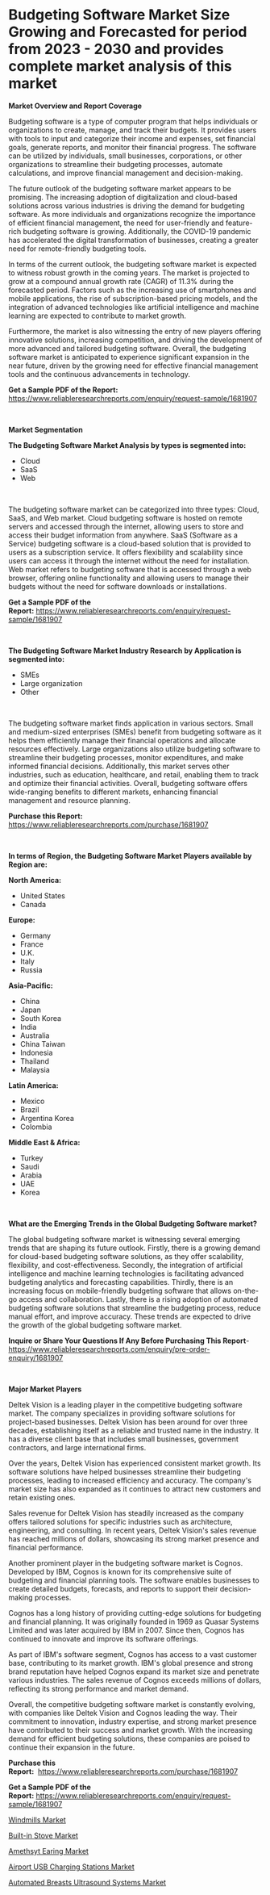 <p><h1>Budgeting Software Market Size Growing and Forecasted for period from 2023 - 2030 and provides complete market analysis of this market</h1></p><p><strong>Market Overview and Report Coverage</strong></p>
<p><p>Budgeting software is a type of computer program that helps individuals or organizations to create, manage, and track their budgets. It provides users with tools to input and categorize their income and expenses, set financial goals, generate reports, and monitor their financial progress. The software can be utilized by individuals, small businesses, corporations, or other organizations to streamline their budgeting processes, automate calculations, and improve financial management and decision-making.</p><p>The future outlook of the budgeting software market appears to be promising. The increasing adoption of digitalization and cloud-based solutions across various industries is driving the demand for budgeting software. As more individuals and organizations recognize the importance of efficient financial management, the need for user-friendly and feature-rich budgeting software is growing. Additionally, the COVID-19 pandemic has accelerated the digital transformation of businesses, creating a greater need for remote-friendly budgeting tools.</p><p>In terms of the current outlook, the budgeting software market is expected to witness robust growth in the coming years. The market is projected to grow at a compound annual growth rate (CAGR) of 11.3% during the forecasted period. Factors such as the increasing use of smartphones and mobile applications, the rise of subscription-based pricing models, and the integration of advanced technologies like artificial intelligence and machine learning are expected to contribute to market growth.</p><p>Furthermore, the market is also witnessing the entry of new players offering innovative solutions, increasing competition, and driving the development of more advanced and tailored budgeting software. Overall, the budgeting software market is anticipated to experience significant expansion in the near future, driven by the growing need for effective financial management tools and the continuous advancements in technology.</p></p>
<p><strong>Get a Sample PDF of the Report:</strong> <a href="https://www.reliableresearchreports.com/enquiry/request-sample/1681907">https://www.reliableresearchreports.com/enquiry/request-sample/1681907</a></p>
<p>&nbsp;</p>
<p><strong>Market Segmentation</strong></p>
<p><strong>The Budgeting Software Market Analysis by types is segmented into:</strong></p>
<p><ul><li>Cloud</li><li>SaaS</li><li>Web</li></ul></p>
<p>&nbsp;</p>
<p><p>The budgeting software market can be categorized into three types: Cloud, SaaS, and Web market. Cloud budgeting software is hosted on remote servers and accessed through the internet, allowing users to store and access their budget information from anywhere. SaaS (Software as a Service) budgeting software is a cloud-based solution that is provided to users as a subscription service. It offers flexibility and scalability since users can access it through the internet without the need for installation. Web market refers to budgeting software that is accessed through a web browser, offering online functionality and allowing users to manage their budgets without the need for software downloads or installations.</p></p>
<p><strong>Get a Sample PDF of the Report:</strong>&nbsp;<a href="https://www.reliableresearchreports.com/enquiry/request-sample/1681907">https://www.reliableresearchreports.com/enquiry/request-sample/1681907</a></p>
<p>&nbsp;</p>
<p><strong>The Budgeting Software Market Industry Research by Application is segmented into:</strong></p>
<p><ul><li>SMEs</li><li>Large organization</li><li>Other</li></ul></p>
<p>&nbsp;</p>
<p><p>The budgeting software market finds application in various sectors. Small and medium-sized enterprises (SMEs) benefit from budgeting software as it helps them efficiently manage their financial operations and allocate resources effectively. Large organizations also utilize budgeting software to streamline their budgeting processes, monitor expenditures, and make informed financial decisions. Additionally, this market serves other industries, such as education, healthcare, and retail, enabling them to track and optimize their financial activities. Overall, budgeting software offers wide-ranging benefits to different markets, enhancing financial management and resource planning.</p></p>
<p><strong>Purchase this Report:</strong>&nbsp; <a href="https://www.reliableresearchreports.com/purchase/1681907">https://www.reliableresearchreports.com/purchase/1681907</a></p>
<p>&nbsp;</p>
<p><strong>In terms of Region, the Budgeting Software Market Players available by Region are:</strong></p>
<p>
    <p> <strong> North America: </strong>
        <ul>
            <li>United States</li>
            <li>Canada</li>
        </ul>
        </p> 
    <p> <strong> Europe: </strong>
        <ul>
            <li>Germany</li>
            <li>France</li>
            <li>U.K.</li>
            <li>Italy</li>
            <li>Russia</li>
        </ul>
        </p> 
    <p> <strong> Asia-Pacific: </strong>
        <ul>
            <li>China</li>
            <li>Japan</li>
            <li>South Korea</li>
            <li>India</li>
            <li>Australia</li>
            <li>China Taiwan</li>
            <li>Indonesia</li>
            <li>Thailand</li>
            <li>Malaysia</li>
        </ul>
        </p> 
    <p> <strong> Latin America: </strong>
        <ul>
            <li>Mexico</li>
            <li>Brazil</li>
            <li>Argentina Korea</li>
            <li>Colombia</li>
        </ul>
        </p> 
    <p> <strong> Middle East & Africa: </strong>
        <ul>
            <li>Turkey</li>
            <li>Saudi</li>
            <li>Arabia</li>
            <li>UAE</li>
            <li>Korea</li>
        </ul>
    </p>
    </p>
<p>&nbsp;</p>
<p><strong>What are the Emerging Trends in the Global Budgeting Software market?</strong></p>
<p><p>The global budgeting software market is witnessing several emerging trends that are shaping its future outlook. Firstly, there is a growing demand for cloud-based budgeting software solutions, as they offer scalability, flexibility, and cost-effectiveness. Secondly, the integration of artificial intelligence and machine learning technologies is facilitating advanced budgeting analytics and forecasting capabilities. Thirdly, there is an increasing focus on mobile-friendly budgeting software that allows on-the-go access and collaboration. Lastly, there is a rising adoption of automated budgeting software solutions that streamline the budgeting process, reduce manual effort, and improve accuracy. These trends are expected to drive the growth of the global budgeting software market.</p></p>
<p><strong>Inquire or Share Your Questions If Any Before Purchasing This Report</strong>- <a href="https://www.reliableresearchreports.com/enquiry/pre-order-enquiry/1681907">https://www.reliableresearchreports.com/enquiry/pre-order-enquiry/1681907</a></p>
<p>&nbsp;</p>
<p><strong>Major Market Players</strong></p>
<p><p>Deltek Vision is a leading player in the competitive budgeting software market. The company specializes in providing software solutions for project-based businesses. Deltek Vision has been around for over three decades, establishing itself as a reliable and trusted name in the industry. It has a diverse client base that includes small businesses, government contractors, and large international firms.</p><p>Over the years, Deltek Vision has experienced consistent market growth. Its software solutions have helped businesses streamline their budgeting processes, leading to increased efficiency and accuracy. The company's market size has also expanded as it continues to attract new customers and retain existing ones.</p><p>Sales revenue for Deltek Vision has steadily increased as the company offers tailored solutions for specific industries such as architecture, engineering, and consulting. In recent years, Deltek Vision's sales revenue has reached millions of dollars, showcasing its strong market presence and financial performance.</p><p>Another prominent player in the budgeting software market is Cognos. Developed by IBM, Cognos is known for its comprehensive suite of budgeting and financial planning tools. The software enables businesses to create detailed budgets, forecasts, and reports to support their decision-making processes.</p><p>Cognos has a long history of providing cutting-edge solutions for budgeting and financial planning. It was originally founded in 1969 as Quasar Systems Limited and was later acquired by IBM in 2007. Since then, Cognos has continued to innovate and improve its software offerings.</p><p>As part of IBM's software segment, Cognos has access to a vast customer base, contributing to its market growth. IBM's global presence and strong brand reputation have helped Cognos expand its market size and penetrate various industries. The sales revenue of Cognos exceeds millions of dollars, reflecting its strong performance and market demand.</p><p>Overall, the competitive budgeting software market is constantly evolving, with companies like Deltek Vision and Cognos leading the way. Their commitment to innovation, industry expertise, and strong market presence have contributed to their success and market growth. With the increasing demand for efficient budgeting solutions, these companies are poised to continue their expansion in the future.</p></p>
<p><strong>Purchase this Report:</strong>&nbsp;&nbsp;<a href="https://www.reliableresearchreports.com/purchase/1681907">https://www.reliableresearchreports.com/purchase/1681907</a></p>
<p></p>
<p><strong>Get a Sample PDF of the Report:</strong>&nbsp;<a href="https://www.reliableresearchreports.com/enquiry/request-sample/1681907">https://www.reliableresearchreports.com/enquiry/request-sample/1681907</a></p>
<p><p><a href="https://medium.com/@olenwuckert56/windmills-market-size-growth-forecast-2023-2030-71ca6b58d0db">Windmills Market</a></p><p><a href="https://www.linkedin.com/pulse/built-in-stove-market-insights-players-forecast-till-2030/">Built-in Stove Market</a></p><p><a href="https://www.linkedin.com/pulse/amethsyt-earing-market-research-report-provides-thorough/">Amethsyt Earing Market</a></p><p><a href="https://medium.com/@helenablick2023/airport-usb-charging-stations-market-size-growth-forecast-2023-2030-fe29713b9007">Airport USB Charging Stations Market</a></p><p><a href="https://www.linkedin.com/pulse/automated-breasts-ultrasound-systems-market-size-share-global/">Automated Breasts Ultrasound Systems Market</a></p></p>
